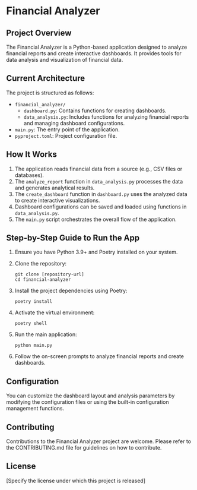 # Financial Analyzer

## Project Overview
The Financial Analyzer is a Python-based application designed to analyze financial reports and create interactive dashboards. It provides tools for data analysis and visualization of financial data.

## Current Architecture
The project is structured as follows:

- `financial_analyzer/`
  - `dashboard.py`: Contains functions for creating dashboards.
  - `data_analysis.py`: Includes functions for analyzing financial reports and managing dashboard configurations.
- `main.py`: The entry point of the application.
- `pyproject.toml`: Project configuration file.

## How It Works
1. The application reads financial data from a source (e.g., CSV files or databases).
2. The `analyze_report` function in `data_analysis.py` processes the data and generates analytical results.
3. The `create_dashboard` function in `dashboard.py` uses the analyzed data to create interactive visualizations.
4. Dashboard configurations can be saved and loaded using functions in `data_analysis.py`.
5. The `main.py` script orchestrates the overall flow of the application.

## Step-by-Step Guide to Run the App

1. Ensure you have Python 3.9+ and Poetry installed on your system.

2. Clone the repository:
   ```
   git clone [repository-url]
   cd financial-analyzer
   ```

3. Install the project dependencies using Poetry:
   ```
   poetry install
   ```

4. Activate the virtual environment:
   ```
   poetry shell
   ```

5. Run the main application:
   ```
   python main.py
   ```

6. Follow the on-screen prompts to analyze financial reports and create dashboards.

## Configuration
You can customize the dashboard layout and analysis parameters by modifying the configuration files or using the built-in configuration management functions.

## Contributing
Contributions to the Financial Analyzer project are welcome. Please refer to the CONTRIBUTING.md file for guidelines on how to contribute.

## License
[Specify the license under which this project is released]
